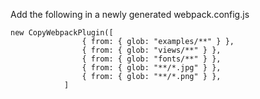 Add the following in a newly generated webpack.config.js

```JS
new CopyWebpackPlugin([
                { from: { glob: "examples/**" } },
                { from: { glob: "views/**" } },
                { from: { glob: "fonts/**" } },
                { from: { glob: "**/*.jpg" } },
                { from: { glob: "**/*.png" } },
            ]
```